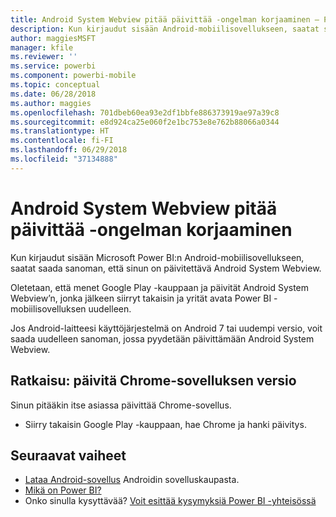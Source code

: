 ```yaml
---
title: Android System Webview pitää päivittää -ongelman korjaaminen – Power BI
description: Kun kirjaudut sisään Android-mobiilisovellukseen, saatat saada sanoman, että sinun on päivitettävä Android System Webview.
author: maggiesMSFT
manager: kfile
ms.reviewer: ''
ms.service: powerbi
ms.component: powerbi-mobile
ms.topic: conceptual
ms.date: 06/28/2018
ms.author: maggies
ms.openlocfilehash: 701dbeb60ea93e2df1bbfe886373919ae97a39c8
ms.sourcegitcommit: e8d924ca25e060f2e1bc753e8e762b88066a0344
ms.translationtype: HT
ms.contentlocale: fi-FI
ms.lasthandoff: 06/29/2018
ms.locfileid: "37134888"
---
```

# <a name="fixing-need-to-update-android-system-webview"></a>Android System Webview pitää päivittää -ongelman korjaaminen
Kun kirjaudut sisään Microsoft Power BI:n Android-mobiilisovellukseen, saatat saada sanoman, että sinun on päivitettävä Android System Webview. 

Oletetaan, että menet Google Play -kauppaan ja päivität Android System Webview’n, jonka jälkeen siirryt takaisin ja yrität avata Power BI -mobiilisovelluksen uudelleen. 

Jos Android-laitteesi käyttöjärjestelmä on Android 7 tai uudempi versio, voit saada uudelleen sanoman, jossa pyydetään päivittämään Android System Webview. 

## <a name="solution-upgrade-your-version-of-the-chrome-app"></a>Ratkaisu: päivitä Chrome-sovelluksen versio
Sinun pitääkin itse asiassa päivittää Chrome-sovellus. 

* Siirry takaisin Google Play -kauppaan, hae Chrome ja hanki päivitys.

## <a name="next-steps"></a>Seuraavat vaiheet
* [Lataa Android-sovellus](http://go.microsoft.com/fwlink/?LinkID=544867) Androidin sovelluskaupasta.
* [Mikä on Power BI?](power-bi-overview.md)
* Onko sinulla kysyttävää? [Voit esittää kysymyksiä Power BI -yhteisössä](http://community.powerbi.com/)

